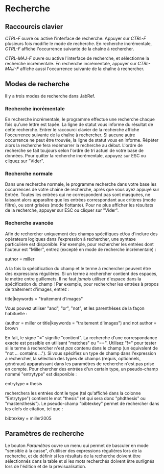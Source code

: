 Recherche
=========

Raccourcis clavier
------------------

*CTRL-F* ouvre ou active l'interface de recherche. Appuyer sur *CTRL-F* plusieurs fois modifie le mode de recherche. En recherche incrémentale, *CTRL-F* affiche l'occurrence suivante de la chaîne à rechercher.

*CTRL-MAJ-F* ouvre ou active l'interface de recherche, et sélectionne la recherche incrémentale. En recherche incrémentale, appuyer sur *CTRL-MAJ-F* affiche aussi l'occurrence suivante de la chaîne à rechercher.

Modes de recherche
------------------

Il y a trois modes de recherche dans JabRef.

### Recherche incrémentale

En recherche incrémentale, le programme effectue une recherche chaque fois qu'une lettre est tapée. La ligne de statut vous informe du résultat de cette recherche. Entrer le raccourci clavier de la recherche affiche l'occurrence suivante de la chaîne à rechercher. Si aucune autre occurrence ne peut être trouvée, la ligne de statut vous en informe. Répéter alors la recherche fera redémarrer la recherche au début. L'ordre de recherche se fait toujours selon l'ordre de tri actuel de votre base de données. Pour quitter la recherche incrémentale, appuyez sur ESC ou cliquez sur "Vider".

### Recherche normale

Dans une recherche normale, le programme recherche dans votre base les occurrences de votre chaîne de recherche, après que vous ayez appuyé sur Entrée. Toutes les entrées qui ne correspondent pas sont masquées, ne laissant alors apparaître que les entrées correspondant aux critères (mode filtre), ou sont grisées (mode flottante). Pour ne plus afficher les résultats de la recherche, appuyer sur ESC ou cliquer sur "Vider".

### <a href="" id="advanced"></a> Recherche avancée

Afin de rechercher uniquement des champs spécifiques et/ou d'inclure des opérateurs logiques dans l'expression à rechercher, une syntaxe particulière est disponible. Par exemple, pour rechercher les entrées dont l'auteur est "Miller", entrez (excepté en mode de recherche incrémentale) :

author = miller

A la fois la spécification du champ et le terme à rechercher peuvent être des expressions régulières. Si un terme à rechercher contient des espaces, le mettre entre guillemets. Il ne faut *jamais* utiliser d'espace dans la spécification du champ ! Par exemple, pour rechercher les entrées à propos de traitement d'images, entrez :

title|keywords = "traitement d'images"

Vous pouvez utiliser "and", "or", "not", et les parenthèses de la façon habituelle :

(author = miller or title|keywords = "traitement d'images") and not author = brown

En fait, le signe "=" signifie "contient". La recherche d'une correspondance exacte est possible en utilisant "matches" ou "==". Utilisez "!=" pour tester si le terme à rechercher n'est *pas* contenu dans le champ (un équivalent de "not ... contains ..."). Si vous spécifiez un type de champ dans l'expression à rechercher, la sélection des types de champs (requis, optionnels, généraux) apparaissant dans les paramètres de recherche n'est pas prise en compte. Pour chercher des entrées d'un certain type, un pseudo-champ nommé "entrytype" est disponible :

entrytype = thesis

recherchera les entrées dont le type (tel qu'affiché dans la colonne "Entrytype") contient le mot "thesis" (et qui sera donc "phdthesis" ou "mastersthesis"). Le pseudo-champ "bibtexkey" permet de rechercher dans les clefs de citation, tel que :

bibtexkey = miller2005

Paramètres de recherche
-----------------------

Le bouton *Paramètres* ouvre un menu qui permet de basculer en mode "sensible à la casse", d'utiliser des expressions régulières lors de la recherche, et de définir si les résultats de la recherche doivent être sélectionnés dans la table et si les mots recherchés doivent être surlignés lors de l'édition et de la prévisualisation.
